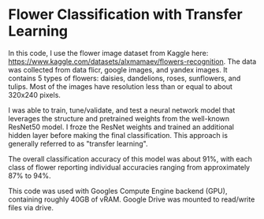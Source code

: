 # Flower Classification with Transfer Learning

In this code, I use the flower image dataset from Kaggle here: https://www.kaggle.com/datasets/alxmamaev/flowers-recognition. The data was collected from data flicr, google images, and yandex images. It contains 5 types of flowers: daisies, dandelions, roses, sunflowers, and tulips. Most of the images have resolution less than or equal to about 320x240 pixels.

I was able to train, tune/validate, and test a neural network model that leverages the structure and pretrained weights from the well-known ResNet50 model. I froze the ResNet weights and trained an additional hidden layer before making the final classification. This approach is generally referred to as "transfer learning".

The overall classification accuracy of this model was about 91%, with each class of flower reporting individual accuracies ranging from approximately 87% to 94%.

This code was used with Googles Compute Engine backend (GPU), containing roughly 40GB of vRAM. Google Drive was mounted to read/write files via drive.